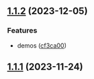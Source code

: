## [1.1.2](https://github.com/x-wink/eslint-config/compare/v1.1.1...v1.1.2) (2023-12-05)

### Features

-   demos ([cf3ca00](https://github.com/x-wink/eslint-config/commit/cf3ca00fc6fd8c0f4f69eaf7703ea66439a5e825))

## [1.1.1](https://github.com/x-wink/eslint-config/compare/v1.1.1-beta.1...v1.1.1) (2023-11-24)
